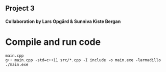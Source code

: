 ## Project 3

#### Collaboration by Lars Opgård & Sunniva Kiste Bergan


# Compile and run code

    main.cpp
    g++ main.cpp -std=c++11 src/*.cpp -I include -o main.exe -larmadillo
    ./main.exe
